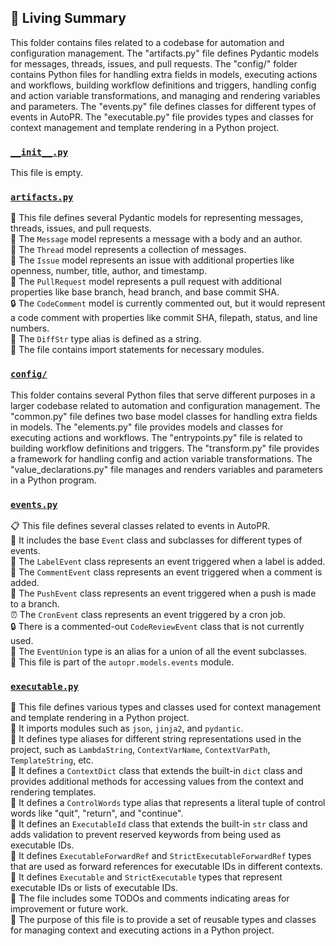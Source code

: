 

<!-- Living README Summary -->
## 🌳 Living Summary

This folder contains files related to a codebase for automation and configuration management. The "artifacts.py" file defines Pydantic models for messages, threads, issues, and pull requests. The "config/" folder contains Python files for handling extra fields in models, executing actions and workflows, building workflow definitions and triggers, handling config and action variable transformations, and managing and rendering variables and parameters. The "events.py" file defines classes for different types of events in AutoPR. The "executable.py" file provides types and classes for context management and template rendering in a Python project.


### [`__init__.py`](https://github.com/raphael-francis/AutoPR-internal/blob/279eec169f02071121c4d84e0caf49867dfe9754/./autopr/models/__init__.py)

This file is empty.  


### [`artifacts.py`](https://github.com/raphael-francis/AutoPR-internal/blob/279eec169f02071121c4d84e0caf49867dfe9754/./autopr/models/artifacts.py)

📄 This file defines several Pydantic models for representing messages, threads, issues, and pull requests.   
📝 The `Message` model represents a message with a body and an author.   
🧵 The `Thread` model represents a collection of messages.   
🔧 The `Issue` model represents an issue with additional properties like openness, number, title, author, and timestamp.   
🔀 The `PullRequest` model represents a pull request with additional properties like base branch, head branch, and base commit SHA.   
🔒 The `CodeComment` model is currently commented out, but it would represent a code comment with properties like commit SHA, filepath, status, and line numbers.   
📝 The `DiffStr` type alias is defined as a string.   
📝 The file contains import statements for necessary modules.  


### [`config/`](https://github.com/raphael-francis/AutoPR-internal/blob/279eec169f02071121c4d84e0caf49867dfe9754/./autopr/models/config)

This folder contains several Python files that serve different purposes in a larger codebase related to automation and configuration management. The "common.py" file defines two base model classes for handling extra fields in models. The "elements.py" file provides models and classes for executing actions and workflows. The "entrypoints.py" file is related to building workflow definitions and triggers. The "transform.py" file provides a framework for handling config and action variable transformations. The "value_declarations.py" file manages and renders variables and parameters in a Python program.  


### [`events.py`](https://github.com/raphael-francis/AutoPR-internal/blob/279eec169f02071121c4d84e0caf49867dfe9754/./autopr/models/events.py)

📋 This file defines several classes related to events in AutoPR.    
🔧 It includes the base `Event` class and subclasses for different types of events.    
🔖 The `LabelEvent` class represents an event triggered when a label is added.    
💬 The `CommentEvent` class represents an event triggered when a comment is added.    
📝 The `PushEvent` class represents an event triggered when a push is made to a branch.    
⏰ The `CronEvent` class represents an event triggered by a cron job.    
🔒 There is a commented-out `CodeReviewEvent` class that is not currently used.    
🔀 The `EventUnion` type is an alias for a union of all the event subclasses.    
📄 This file is part of the `autopr.models.events` module.  


### [`executable.py`](https://github.com/raphael-francis/AutoPR-internal/blob/279eec169f02071121c4d84e0caf49867dfe9754/./autopr/models/executable.py)

📝 This file defines various types and classes used for context management and template rendering in a Python project.  
📝 It imports modules such as `json`, `jinja2`, and `pydantic`.  
📝 It defines type aliases for different string representations used in the project, such as `LambdaString`, `ContextVarName`, `ContextVarPath`, `TemplateString`, etc.  
📝 It defines a `ContextDict` class that extends the built-in `dict` class and provides additional methods for accessing values from the context and rendering templates.  
📝 It defines a `ControlWords` type alias that represents a literal tuple of control words like "quit", "return", and "continue".  
📝 It defines an `ExecutableId` class that extends the built-in `str` class and adds validation to prevent reserved keywords from being used as executable IDs.  
📝 It defines `ExecutableForwardRef` and `StrictExecutableForwardRef` types that are used as forward references for executable IDs in different contexts.  
📝 It defines `Executable` and `StrictExecutable` types that represent executable IDs or lists of executable IDs.  
📝 The file includes some TODOs and comments indicating areas for improvement or future work.  
📝 The purpose of this file is to provide a set of reusable types and classes for managing context and executing actions in a Python project.  

<!-- Living README Summary -->